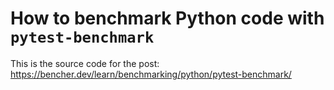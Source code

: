 # How to benchmark Python code with `pytest-benchmark`

This is the source code for the post: https://bencher.dev/learn/benchmarking/python/pytest-benchmark/
